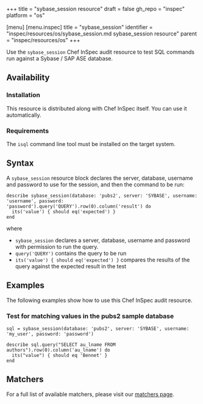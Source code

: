 +++
title = "sybase_session resource"
draft = false
gh_repo = "inspec"
platform = "os"

[menu]
  [menu.inspec]
    title = "sybase_session"
    identifier = "inspec/resources/os/sybase_session.md sybase_session resource"
    parent = "inspec/resources/os"
+++

Use the `sybase_session` Chef InSpec audit resource to test SQL commands run against a Sybase / SAP ASE database.

## Availability

### Installation

This resource is distributed along with Chef InSpec itself. You can use it automatically.

### Requirements

The `isql` command line tool must be installed on the target system.

## Syntax

A `sybase_session` resource block declares the server, database, username and password to use for the session, and then the command to be run:

    describe sybase_session(database: 'pubs2', server: 'SYBASE', username: 'username', password: 'password').query('QUERY').row(0).column('result') do
      its('value') { should eq('expected') }
    end

where

- `sybase_session` declares a server, database, username and password with permission to run the query.
- `query('QUERY')` contains the query to be run
- `its('value') { should eq('expected') }` compares the results of the query against the expected result in the test

## Examples

The following examples show how to use this Chef InSpec audit resource.

### Test for matching values in the pubs2 sample database

    sql = sybase_session(database: 'pubs2', server: 'SYBASE', username: 'my_user', password: 'password')

    describe sql.query("SELECT au_lname FROM authors").row(0).column('au_lname') do
      its("value") { should eq 'Bennet' }
    end

## Matchers

For a full list of available matchers, please visit our [matchers page](/inspec/matchers/).

